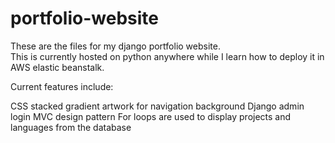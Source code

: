 # portfolio-website
These are the files for my django portfolio website.  
This is currently hosted on python anywhere while I learn how to deploy it in AWS elastic beanstalk.

Current features include:

CSS stacked gradient artwork for navigation background
Django admin login
MVC design pattern
For loops are used to display projects and languages from the database






